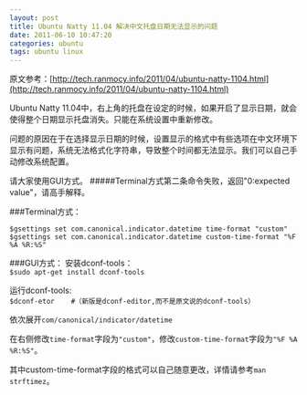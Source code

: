 ```yaml
---
layout: post
title: Ubuntu Natty 11.04 解决中文托盘日期无法显示的问题
date: 2011-06-10 10:47:20
categories: ubuntu
tags: ubuntu linux 
---
```


原文参考：[http://tech.ranmocy.info/2011/04/ubuntu-natty-1104.html](http://tech.ranmocy.info/2011/04/ubuntu-natty-1104.html)
 
 
Ubuntu Natty 11.04中，右上角的托盘在设定的时候，如果开启了显示日期，就会使得整个日期显示托盘消失。只能在系统设置中重新修改。

问题的原因在于在选择显示日期的时候，设置显示的格式中有些选项在中文环境下显示有问题，系统无法格式化字符串，导致整个时间都无法显示。我们可以自己手动修改系统配置。

请大家使用GUI方式。
#####Terminal方式第二条命令失败，返回"0:expected value"，请高手解释。 

###Terminal方式：
```
$gsettings set com.canonical.indicator.datetime time-format "custom"
$gsettings set com.canonical.indicator.datetime custom-time-format "%F %A %R:%S"
```

###GUI方式：
安装dconf-tools：  
```$sudo apt-get install dconf-tools```

运行dconf-tools:   
```$dconf-etor    #（新版是dconf-editor,而不是原文说的dconf-tools）```

依次展开`com/canonical/indicator/datetime`

在右侧修改`time-format`字段为`"custom"`，修改`custom-time-format`字段为`"%F %A %R:%S"`。

其中custom-time-format字段的格式可以自己随意更改，详情请参考`man strftimez`。

